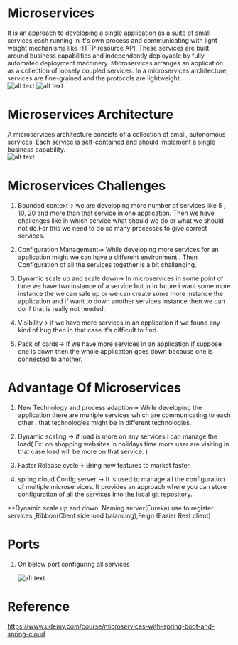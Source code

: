 # Microservices
 It is an approach to developing a single application as a suite of small services,each running in it's own process and communicating with light weight mechanisms like HTTP resource API.
 These services are built around business capabilities and independently deployable by fully automated deployment machinery.
 Microservices arranges an application as a collection of loosely coupled services. In a microservices architecture, services are fine-grained and the protocols are lightweight.	
	![alt text](https://github.com/ravigithub09/Microservices/blob/master/limit-service/img/microservices.PNG?raw=true)
	![alt text](https://github.com/ravigithub09/Microservices/blob/master/limit-service/img/multiple-services.PNG?raw=true)
 
 # Microservices Architecture
 A microservices architecture consists of a collection of small, autonomous services. Each service is self-contained and should implement a single business capability.
 <br/>
 ![alt text](https://github.com/ravigithub09/Microservices/blob/master/limit-service/img/Microservice_Architecture.png?raw=true)

 
 # Microservices Challenges
 1. Bounded context-> we are developing more number of services like 5 , 10, 20 and more than that service in one application. Then we have challenges like in which service what should we do or what we should not do.For this we need to do so many processes to give correct services.
 
 2. Configuration Management-> While developing more services for an application might we can have a different environment . Then Configuration of all the services together is a   bit challenging.
 
 3. Dynamic scale up and scale down-> In microservices in some point of time we have two instance of a service but in in future i want some more instance the we can sale up or we can create some more instance the application and if want to down another services instance then we can do if that is really not needed.
 
 4. Visibility-> if we have more services in an application if we found any kind of bug then in that case it's difficult to find.
 
 5. Pack of cards-> if we have more services in an application if suppose one is down then the whole application goes down because one is connected to another.
 
# Advantage Of Microservices
1. New Technology and process adaption-> While developing the application there are multiple services which are communicating to each other . that technologies might be in different technologies.
	
2. Dynamic scaling -> if load is more on any services i can manage the load( Ex: on shopping websites in holidays time more user are visiting in that case load will be more on that service. )
	
3. Faster Release cycle-> Bring new features to market faster.

4. spring cloud Config server -> It is used to manage all the configuration of multiple microservices. It provides an approach where you can store configuration of all the services into the local git repository.

**Dynamic scale up and down: Naming server(Eureka) use to register services ,Ribbon(Client side load balancing),Feign (Easier Rest client)

# Ports
1. On below port configuring all services
	
	![alt text](https://github.com/ravigithub09/Microservices/blob/master/limit-service/img/ports.PNG?raw=true)
	
# Reference 
 https://www.udemy.com/course/microservices-with-spring-boot-and-spring-cloud
